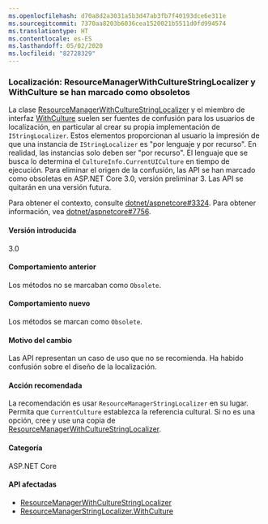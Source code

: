 ```yaml
---
ms.openlocfilehash: d70a8d2a3031a5b3d47ab3fb7f40193dce6e311e
ms.sourcegitcommit: 7370aa8203b6036cea1520021b5511d0fd994574
ms.translationtype: HT
ms.contentlocale: es-ES
ms.lasthandoff: 05/02/2020
ms.locfileid: "82728329"
---
```

### <a name="localization-resourcemanagerwithculturestringlocalizer-and-withculture-marked-obsolete"></a>Localización: ResourceManagerWithCultureStringLocalizer y WithCulture se han marcado como obsoletos

La clase [ResourceManagerWithCultureStringLocalizer](https://github.com/aspnet/Localization/blob/43b974482c7b703c92085c6f68b3b23d8fe32720/src/Microsoft.Extensions.Localization/ResourceManagerWithCultureStringLocalizer.cs#L18) y el miembro de interfaz [WithCulture](https://github.com/aspnet/Localization/blob/master/src/Microsoft.Extensions.Localization/ResourceManagerStringLocalizer.cs#L154-L170) suelen ser fuentes de confusión para los usuarios de localización, en particular al crear su propia implementación de `IStringLocalizer`. Estos elementos proporcionan al usuario la impresión de que una instancia de `IStringLocalizer` es "por lenguaje y por recurso". En realidad, las instancias solo deben ser "por recurso". El lenguaje que se busca lo determina el `CultureInfo.CurrentUICulture` en tiempo de ejecución. Para eliminar el origen de la confusión, las API se han marcado como obsoletas en ASP.NET Core 3.0, versión preliminar 3. Las API se quitarán en una versión futura.

Para obtener el contexto, consulte [dotnet/aspnetcore#3324](https://github.com/dotnet/aspnetcore/issues/3324). Para obtener información, vea [dotnet/aspnetcore#7756](https://github.com/dotnet/aspnetcore/issues/7756).

#### <a name="version-introduced"></a>Versión introducida

3.0

#### <a name="old-behavior"></a>Comportamiento anterior

Los métodos no se marcaban como `Obsolete`.

#### <a name="new-behavior"></a>Comportamiento nuevo

Los métodos se marcan como `Obsolete`.

#### <a name="reason-for-change"></a>Motivo del cambio

Las API representan un caso de uso que no se recomienda. Ha habido confusión sobre el diseño de la localización.

#### <a name="recommended-action"></a>Acción recomendada

La recomendación es usar `ResourceManagerStringLocalizer` en su lugar. Permita que `CurrentCulture` establezca la referencia cultural. Si no es una opción, cree y use una copia de [ResourceManagerWithCultureStringLocalizer](https://github.com/aspnet/Localization/blob/43b974482c7b703c92085c6f68b3b23d8fe32720/src/Microsoft.Extensions.Localization/ResourceManagerWithCultureStringLocalizer.cs#L18).

#### <a name="category"></a>Categoría

ASP.NET Core

#### <a name="affected-apis"></a>API afectadas

- [ResourceManagerWithCultureStringLocalizer](/dotnet/api/microsoft.extensions.localization.resourcemanagerwithculturestringlocalizer?view=dotnet-plat-ext-3.0)
- [ResourceManagerStringLocalizer.WithCulture](/dotnet/api/microsoft.extensions.localization.resourcemanagerstringlocalizer.withculture?view=dotnet-plat-ext-3.0)

<!--

#### Affected APIs

- `T:Microsoft.Extensions.Localization.ResourceManagerWithCultureStringLocalizer`
- `Overload:Microsoft.Extensions.Localization.ResourceManagerStringLocalizer.WithCulture`

-->
